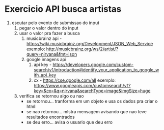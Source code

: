 # Exercicio API busca artistas

1. escutar pelo evento de submissao do input
    1. pegar o valor dentro do input
    2. usar o valor pra fazer a busca
        1. musicbrainz api - https://wiki.musicbrainz.org/Development/JSON_Web_Service
            exemplo: http://musicbrainz.org/ws/2/artist/?query=nirvana&fmt=json
        2. google imagens api
            1. api key - https://developers.google.com/custom-search/v1/introduction#identify_your_application_to_google_with_api_key
            2. cx - https://cse.google.com/all
            exemplo: https://www.googleapis.com/customsearch/v1?key=&cx=&q=nirvana&searchType=image&imgSize=huge
    3. verifica se retornou algo ou nao
        - se retornou... tranforma em um objeto e usa os dados pra criar o html
        - se nao retornou... mlstra mensagem avisando que nao teve resultados encontrados
        - se deu erro... avisa o usuario que deu erro

